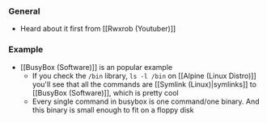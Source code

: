 ### General
- Heard about it first from [[Rwxrob (Youtuber)]]



### Example
- [[BusyBox (Software)]] is an popular example
	- If you check the `/bin` library, `ls -l /bin` on [[Alpine (Linux Distro)]] you'll see that all the commands are [[Symlink (Linux)|symlinks]] to [[BusyBox (Software)]], which is pretty cool
	- Every single command in busybox is one command/one binary. And this binary is small enough to fit on a floppy disk